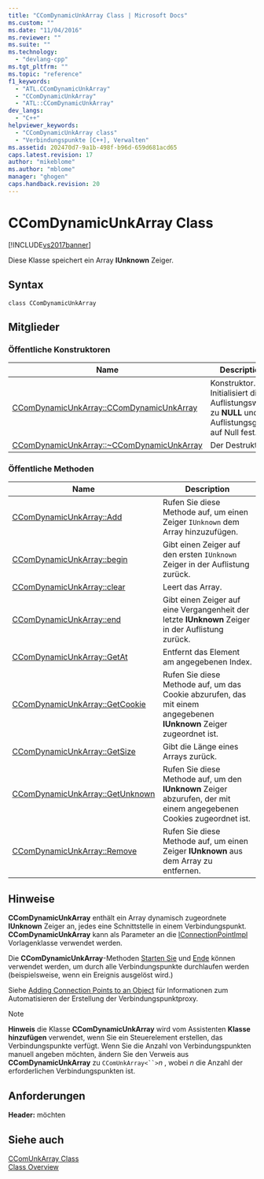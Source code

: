 ```yaml
---
title: "CComDynamicUnkArray Class | Microsoft Docs"
ms.custom: ""
ms.date: "11/04/2016"
ms.reviewer: ""
ms.suite: ""
ms.technology: 
  - "devlang-cpp"
ms.tgt_pltfrm: ""
ms.topic: "reference"
f1_keywords: 
  - "ATL.CComDynamicUnkArray"
  - "CComDynamicUnkArray"
  - "ATL::CComDynamicUnkArray"
dev_langs: 
  - "C++"
helpviewer_keywords: 
  - "CComDynamicUnkArray class"
  - "Verbindungspunkte [C++], Verwalten"
ms.assetid: 202470d7-9a1b-498f-b96d-659d681acd65
caps.latest.revision: 17
author: "mikeblome"
ms.author: "mblome"
manager: "ghogen"
caps.handback.revision: 20
---
```

# CComDynamicUnkArray Class
[!INCLUDE[vs2017banner](../../assembler/inline/includes/vs2017banner.md)]

Diese Klasse speichert ein Array **IUnknown** Zeiger.  
  
## Syntax  
  
```  
class CComDynamicUnkArray  
```  
  
## Mitglieder  
  
### Öffentliche Konstruktoren  
  
|Name|Description|  
|----------|-----------------|  
|[CComDynamicUnkArray::CComDynamicUnkArray](../Topic/CComDynamicUnkArray::CComDynamicUnkArray.md)|Konstruktor.  Initialisiert die Auflistungswerte zu **NULL** und die Auflistungsgröße auf Null fest.|  
|[CComDynamicUnkArray::~CComDynamicUnkArray](../Topic/CComDynamicUnkArray::~CComDynamicUnkArray.md)|Der Destruktor.|  
  
### Öffentliche Methoden  
  
|Name|Description|  
|----------|-----------------|  
|[CComDynamicUnkArray::Add](../Topic/CComDynamicUnkArray::Add.md)|Rufen Sie diese Methode auf, um einen Zeiger `IUnknown` dem Array hinzuzufügen.|  
|[CComDynamicUnkArray::begin](../Topic/CComDynamicUnkArray::begin.md)|Gibt einen Zeiger auf den ersten `IUnknown` Zeiger in der Auflistung zurück.|  
|[CComDynamicUnkArray::clear](../Topic/CComDynamicUnkArray::clear.md)|Leert das Array.|  
|[CComDynamicUnkArray::end](../Topic/CComDynamicUnkArray::end.md)|Gibt einen Zeiger auf eine Vergangenheit der letzte **IUnknown** Zeiger in der Auflistung zurück.|  
|[CComDynamicUnkArray::GetAt](../Topic/CComDynamicUnkArray::GetAt.md)|Entfernt das Element am angegebenen Index.|  
|[CComDynamicUnkArray::GetCookie](../Topic/CComDynamicUnkArray::GetCookie.md)|Rufen Sie diese Methode auf, um das Cookie abzurufen, das mit einem angegebenen **IUnknown** Zeiger zugeordnet ist.|  
|[CComDynamicUnkArray::GetSize](../Topic/CComDynamicUnkArray::GetSize.md)|Gibt die Länge eines Arrays zurück.|  
|[CComDynamicUnkArray::GetUnknown](../Topic/CComDynamicUnkArray::GetUnknown.md)|Rufen Sie diese Methode auf, um den **IUnknown** Zeiger abzurufen, der mit einem angegebenen Cookies zugeordnet ist.|  
|[CComDynamicUnkArray::Remove](../Topic/CComDynamicUnkArray::Remove.md)|Rufen Sie diese Methode auf, um einen Zeiger **IUnknown** aus dem Array zu entfernen.|  
  
## Hinweise  
 **CComDynamicUnkArray** enthält ein Array dynamisch zugeordnete **IUnknown** Zeiger an, jedes eine Schnittstelle in einem Verbindungspunkt.  **CComDynamicUnkArray** kann als Parameter an die [IConnectionPointImpl](../../atl/reference/iconnectionpointimpl-class.md) Vorlagenklasse verwendet werden.  
  
 Die **CComDynamicUnkArray**\-Methoden [Starten Sie](../Topic/CComDynamicUnkArray::begin.md) und [Ende](../Topic/CComDynamicUnkArray::end.md) können verwendet werden, um durch alle Verbindungspunkte durchlaufen werden \(beispielsweise, wenn ein Ereignis ausgelöst wird.\)  
  
 Siehe [Adding Connection Points to an Object](../../atl/adding-connection-points-to-an-object.md) für Informationen zum Automatisieren der Erstellung der Verbindungspunktproxy.  
  
> [!NOTE]
>  **Hinweis** die Klasse **CComDynamicUnkArray** wird vom Assistenten **Klasse hinzufügen** verwendet, wenn Sie ein Steuerelement erstellen, das Verbindungspunkte verfügt.  Wenn Sie die Anzahl von Verbindungspunkten manuell angeben möchten, ändern Sie den Verweis aus **CComDynamicUnkArray** zu `CComUnkArray<``>`*n* , wobei *n* die Anzahl der erforderlichen Verbindungspunkten ist.  
  
## Anforderungen  
 **Header:**  möchten  
  
## Siehe auch  
 [CComUnkArray Class](../../atl/reference/ccomunkarray-class.md)   
 [Class Overview](../../atl/atl-class-overview.md)
